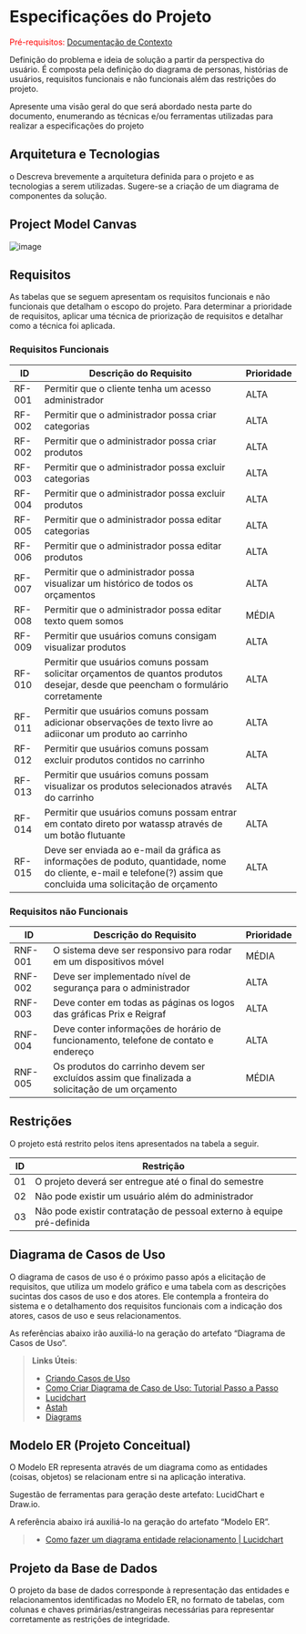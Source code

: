 # Especificações do Projeto

<span style="color:red">Pré-requisitos: <a href="1-Documentação de Contexto.md"> Documentação de Contexto</a></span>

Definição do problema e ideia de solução a partir da perspectiva do usuário. É composta pela definição do  diagrama de personas, histórias de usuários, requisitos funcionais e não funcionais além das restrições do projeto.

Apresente uma visão geral do que será abordado nesta parte do documento, enumerando as técnicas e/ou ferramentas utilizadas para realizar a especificações do projeto

## Arquitetura e Tecnologias

o	Descreva brevemente a arquitetura definida para o projeto e as tecnologias a serem utilizadas. Sugere-se a criação de um diagrama de componentes da solução.

## Project Model Canvas

![image](https://github.com/ICEI-PUC-Minas-PMV-ADS/pmv-ads-2023-2-e5-proj-empext-t2-grupo-3-turma-2/assets/91069587/e6a71b97-cad5-465a-88f2-b5fc79bacb37)


## Requisitos

As tabelas que se seguem apresentam os requisitos funcionais e não funcionais que detalham o escopo do projeto. Para determinar a prioridade de requisitos, aplicar uma técnica de priorização de requisitos e detalhar como a técnica foi aplicada.

### Requisitos Funcionais

|ID    | Descrição do Requisito  | Prioridade |
|------|-----------------------------------------|----|
|RF-001| Permitir que o cliente tenha um acesso administrador | ALTA | 
|RF-002| Permitir que o administrador possa criar categorias   | ALTA |
|RF-002| Permitir que o administrador possa criar produtos   | ALTA |
|RF-003| Permitir que o administrador possa excluir categorias   | ALTA |
|RF-004| Permitir que o administrador possa excluir produtos   | ALTA |
|RF-005| Permitir que o administrador possa editar categorias   | ALTA |
|RF-006| Permitir que o administrador possa editar produtos   | ALTA |
|RF-007| Permitir que o administrador possa visualizar um histórico de todos os orçamentos   | ALTA |
|RF-008| Permitir que o administrador possa editar texto quem somos  | MÉDIA |
|RF-009| Permitir que usuários comuns consigam visualizar produtos  | ALTA |
|RF-010| Permitir que usuários comuns possam solicitar orçamentos de quantos produtos desejar, desde que peencham o formulário corretamente   | ALTA |
|RF-011| Permitir que usuários comuns possam adicionar observações de texto livre ao adiiconar um produto ao carrinho  | ALTA |
|RF-012| Permitir que usuários comuns possam excluir produtos contidos no carrinho  | ALTA |
|RF-013| Permitir que usuários comuns possam visualizar os produtos selecionados através do carrinho  | ALTA |
|RF-014| Permitir que usuários comuns possam entrar em contato direto por watassp através de um botão flutuante  | ALTA |
|RF-015| Deve ser enviada ao e-mail da gráfica as informações de poduto, quantidade, nome do cliente, e-mail e telefone(?) assim que concluida uma solicitação de orçamento  |  ALTA | 

### Requisitos não Funcionais

|ID     | Descrição do Requisito  |Prioridade |
|-------|-------------------------|----|
|RNF-001| O sistema deve ser responsivo para rodar em um dispositivos móvel | MÉDIA | 
|RNF-002| Deve ser implementado nível de segurança para o administrador |  ALTA |
|RNF-003| Deve conter em todas as páginas os logos das gráficas Prix e Reigraf |  ALTA |
|RNF-004| Deve conter informações de horário de funcionamento, telefone de contato e endereço |  ALTA |
|RNF-005| Os produtos do carrinho devem ser excluídos assim que finalizada a solicitação de um orçamento |  MÉDIA |


## Restrições

O projeto está restrito pelos itens apresentados na tabela a seguir.

|ID| Restrição                                             |
|--|-------------------------------------------------------|
|01| O projeto deverá ser entregue até o final do semestre |
|02| Não pode existir um usuário além do administrador        |
|03| Não pode existir contratação de pessoal externo à equipe pré-definida        |

## Diagrama de Casos de Uso

O diagrama de casos de uso é o próximo passo após a elicitação de requisitos, que utiliza um modelo gráfico e uma tabela com as descrições sucintas dos casos de uso e dos atores. Ele contempla a fronteira do sistema e o detalhamento dos requisitos funcionais com a indicação dos atores, casos de uso e seus relacionamentos. 

As referências abaixo irão auxiliá-lo na geração do artefato “Diagrama de Casos de Uso”.

> **Links Úteis**:
> - [Criando Casos de Uso](https://www.ibm.com/docs/pt-br/elm/6.0?topic=requirements-creating-use-cases)
> - [Como Criar Diagrama de Caso de Uso: Tutorial Passo a Passo](https://gitmind.com/pt/fazer-diagrama-de-caso-uso.html/)
> - [Lucidchart](https://www.lucidchart.com/)
> - [Astah](https://astah.net/)
> - [Diagrams](https://app.diagrams.net/)

## Modelo ER (Projeto Conceitual)

O Modelo ER representa através de um diagrama como as entidades (coisas, objetos) se relacionam entre si na aplicação interativa.

Sugestão de ferramentas para geração deste artefato: LucidChart e Draw.io.

A referência abaixo irá auxiliá-lo na geração do artefato “Modelo ER”.

> - [Como fazer um diagrama entidade relacionamento | Lucidchart](https://www.lucidchart.com/pages/pt/como-fazer-um-diagrama-entidade-relacionamento)

## Projeto da Base de Dados

O projeto da base de dados corresponde à representação das entidades e relacionamentos identificadas no Modelo ER, no formato de tabelas, com colunas e chaves primárias/estrangeiras necessárias para representar corretamente as restrições de integridade.
